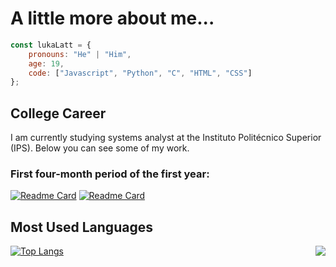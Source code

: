 <h1>A little more about me...</h1>

```javascript
const lukaLatt = {
    pronouns: "He" | "Him",
    age: 19,
    code: ["Javascript", "Python", "C", "HTML", "CSS"]
};
```

<h2>College Career</h2>

<p>I am currently studying systems analyst at the Instituto Politécnico Superior (IPS). Below you can see some of my work.</p>

<h3>First four-month period of the first year:</h3>

[![Readme Card](https://github-readme-stats.vercel.app/api/pin/?username=LukaLattanzi&repo=Taller-Programacion-I-Practice&theme=dark)](https://github.com/LukaLattanzi/Taller-Programacion-I-Practice)
[![Readme Card](https://github-readme-stats.vercel.app/api/pin/?username=LukaLattanzi&repo=Taller-Programacion-I-Final-Project&theme=dark)](https://github.com/LukaLattanzi/Taller-Programacion-I-Final-Project)

<h2>Most Used Languages</h2>

<img align="right" src="https://media.tenor.com/OGH7rOXh5YIAAAAi/solid-snake-mgs.gif">


[![Top Langs](https://github-readme-stats.vercel.app/api/top-langs/?username=LukaLattanzi&theme=dark&layout=donut)](https://github.com/anuraghazra/github-readme-stats)
